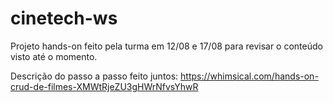 # cinetech-ws

Projeto hands-on feito pela turma em 12/08 e 17/08 para revisar o conteúdo visto até o momento.

Descrição do passo a passo feito juntos:
https://whimsical.com/hands-on-crud-de-filmes-XMWtRjeZU3gHWrNfvsYhwR

